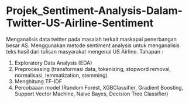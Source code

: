 # Projek_Sentiment-Analysis-Dalam-Twitter-US-Airline-Sentiment
Menganalisis data twitter pada masalah terkait maskapai penerbangan besar AS. Menggunakan metode sentiment analysis untuk menganalisis teks hasil dari tulisan masyarakat mengenai US Airline.
Tahapan :
1. Exploratory Data Analysis (EDA)
2. Preprocessing (transformasi data, tokenizing, stopword removal, normalisasi, lemmatization, stemming)
3. Menghitung TF-IDF
4. Percobaaan model (Random Forest, XGBClassifier, Gradient Boosting, Support Vector Machine, Naive Bayes, Decision Tree Classifier)
